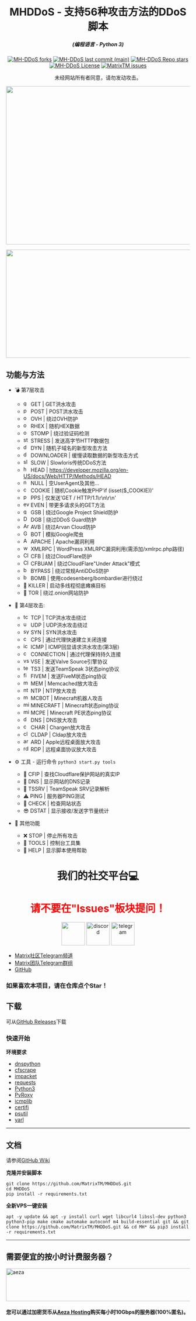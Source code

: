 <h1 align="center">MHDDoS - 支持56种攻击方法的DDoS脚本</h1>
<em><h5 align="center">(编程语言 - Python 3)</h5></em>

<p align="center">
<a href="#"><img alt="MH-DDoS forks" src="https://img.shields.io/github/forks/MatrixTM/MHDDoS?style=for-the-badge"></a>
<a href="#"><img alt="MH-DDoS last commit (main)" src="https://img.shields.io/github/last-commit/MatrixTM/MHDDoS/main?color=green&style=for-the-badge"></a>
<a href="#"><img alt="MH-DDoS Repo stars" src="https://img.shields.io/github/stars/MatrixTM/MHDDoS?style=for-the-badge&color=yellow"></a>
<a href="#"><img alt="MH-DDoS License" src="https://img.shields.io/github/license/MatrixTM/MHDDoS?color=orange&style=for-the-badge"></a>
<a href="https://github.com/MatrixTM/MHDDoS/issues"><img alt="MatrixTM issues" src="https://img.shields.io/github/issues/MatrixTM/MHDDoS?color=purple&style=for-the-badge"></a>
  
<p align="center">未经网站所有者同意，请勿发动攻击。</p>

<p align="center"><img src="https://i.imgur.com/aNrHJcA.png" width="1078" height="433" alt="POWER"></p>
<p align="center"><img src="https://i.imgur.com/4Q7v2wn.png" width="1078" height="296" alt="SCRIPT"></p>

## 功能与方法

 * 💣 第7层攻击

   * <img src="https://img.icons8.com/cotton/344/domain.png" width="16" height="16" alt="get"> GET | GET洪水攻击
   * <img src="https://cdn0.iconfinder.com/data/icons/database-storage-5/60/server__database__fire__burn__safety-512.png" width="16" height="16" alt="post"> POST | POST洪水攻击
   * <img src="https://static-00.iconduck.com/assets.00/ovh-icon-2048x2048-l4c3izvg.png" width="16" height="16" alt="ovh"> OVH | 绕过OVH防护
   * <img src="https://cdn-icons-png.flaticon.com/512/1691/1691948.png" width="16" height="16" alt="ovh"> RHEX | 随机HEX数据
   * <img src="https://cdn-icons-png.flaticon.com/512/4337/4337972.png" width="16" height="16" alt="ovh"> STOMP | 绕过验证码检测
   * <img src="https://cdn.iconscout.com/icon/premium/png-256-thumb/cyber-bullying-2557797-2152371.png" width="16" height="16" alt="stress"> STRESS | 发送高字节HTTP数据包 
   * <img src="https://pbs.twimg.com/profile_images/1351562987224641544/IKb4q_yd_400x400.jpg" width="16" height="16" alt="dyn"> DYN | 随机子域名的新型攻击方法
   * <img src="https://cdn-icons-png.flaticon.com/512/6991/6991643.png" width="16" height="16" alt="downloader"> DOWNLOADER | 缓慢读取数据的新型攻击方式
   * <img src="https://cdn2.iconfinder.com/data/icons/poison-and-venom-fill/160/loris2-512.png" width="16" height="16" alt="slow"> SLOW | Slowloris传统DDoS方法
   * <img src="https://lyrahosting.com/wp-content/uploads/2020/06/ddos-how-work-icon.png" width="16" height="16" alt="head"> HEAD | https://developer.mozilla.org/en-US/docs/Web/HTTP/Methods/HEAD
   * <img src="https://img.icons8.com/plasticine/2x/null-symbol.png" width="16" height="16" alt="null"> NULL | 空UserAgent及其他...
   * <img src="https://i.pinimg.com/originals/03/2e/7d/032e7d0755cd511c753bcb6035d44f68.png" width="16" height="16" alt="cookie"> COOKIE | 随机Cookie触发PHP'if (isset($_COOKIE))'
   * <img src="https://cdn0.iconfinder.com/data/icons/dicticons-files-folders/32/office_pps-512.png" width="16" height="16" alt="pps"> PPS |  仅发送'GET / HTTP/1.1\r\n\r\n'
   * <img src="https://cdn3.iconfinder.com/data/icons/internet-security-14/48/DDoS_website_webpage_bomb_virus_protection-512.png" width="16" height="16" alt="even"> EVEN | 带更多请求头的GET方法
   * <img src="https://iili.io/HU9BC74.png" width="16" height="16" alt="googleshield"> GSB | 绕过Google Project Shield防护
   * <img src="https://upload.wikimedia.org/wikipedia/commons/thumb/1/1f/DDoS-Guard_logo.svg/1200px-DDoS-Guard_logo.svg.png" width="16" height="16" alt="DDoSGuard"> DGB | 绕过DDoS Guard防护
   * <img src="https://i.imgur.com/bGL8qfw.png" width="16" height="16" alt="ArvanCloud"> AVB | 绕过Arvan Cloud防护
   * <img src="https://iili.io/HU9BC74.png" width="16" height="16" alt="Google bot"> BOT | 模拟Google爬虫
   * <img src="https://upload.wikimedia.org/wikipedia/commons/thumb/a/a8/Apache_HTTP_Server_Logo_%282016%29.svg/1000px-Apache_HTTP_Server_Logo_%282016%29.svg.png" width="16" height="16" alt="Apache Webserver"> APACHE | Apache漏洞利用
   * <img src="https://icon-library.com/images/icon-for-wordpress/icon-for-wordpress-16.jpg" width="16" height="16" alt="wordpress expliot"> XMLRPC | WordPress XMLRPC漏洞利用(需添加/xmlrpc.php路径)
   * <img src="https://techcrunch.com/wp-content/uploads/2019/06/J2LlHqT3qJl0bG9Alpgc-1-730x438.png?w=730" width="16" height="16" alt="CloudFlare"> CFB | 绕过CloudFlare防护
   * <img src="https://techcrunch.com/wp-content/uploads/2019/06/J2LlHqT3qJl0bG9Alpgc-1-730x438.png?w=730" width="16" height="16" alt="CloudFlare UnderAttack Mode"> CFBUAM | 绕过CloudFlare"Under Attack"模式
   * <img src="http://iclouddnsbypass.com/wp-content/uploads/2015/02/iCloudDNSBypassServer.ico" width="16" height="16" alt="bypass"> BYPASS |  绕过常规AntiDDoS防护
   * <img src="https://cdn-icons-png.flaticon.com/512/905/905568.png" width="16" height="16" alt="bypass"> BOMB |  使用codesenberg/bombardier进行绕过
   * 🔪 KILLER | 启动多线程彻底瘫痪目标
   * 🧅 TOR | 绕过.onion网站防护


* 🧨 第4层攻击: 
  * <img src="https://raw.githubusercontent.com/kgretzky/pwndrop/master/media/pwndrop-logo-512.png" width="16" height="16" alt="tcp"> TCP | TCP洪水攻击绕过
  * <img src="https://styles.redditmedia.com/t5_2rxmiq/styles/profileIcon_snoob94cdb09-c26c-4c24-bd0c-66238623cc22-headshot.png" width="16" height="16" alt="udp"> UDP | UDP洪水攻击绕过
  * <img src="https://cdn-icons-png.flaticon.com/512/1918/1918576.png" width="16" height="16" alt="syn"> SYN | SYN洪水攻击
  * <img src="https://cdn-icons-png.flaticon.com/512/1017/1017466.png" width="16" height="16" alt="cps"> CPS | 通过代理快速建立关闭连接
  * <img src="https://icon-library.com/images/icon-ping/icon-ping-28.jpg" width="16" height="16" alt="icmp"> ICMP | ICMP回显请求洪水攻击(第3层)
  * <img src="https://s6.uupload.ir/files/1059643_g8hp.png" width="16" height="16" alt="connection"> CONNECTION | 通过代理保持持久连接
  * <img src="https://ia803109.us.archive.org/27/items/source-engine-video-projects/source-engine-video-projects_itemimage.png" width="16" height="16" alt="vse"> VSE | 发送Valve Source引擎协议
  * <img src="https://mycrackfree.com/wp-content/uploads/2018/08/TeamSpeak-Server-9.png" width="16" height="16" alt="teamspeak 3"> TS3 | 发送TeamSpeak 3状态ping协议
  * <img src="https://cdn2.downdetector.com/static/uploads/logo/75ef9fcabc1abea8fce0ebd0236a4132710fcb2e.png" width="16" height="16" alt="fivem"> FIVEM | 发送FiveM状态ping协议
  * <img src="https://cdn.iconscout.com/icon/free/png-512/redis-4-1175103.png" width="16" height="16" alt="mem"> MEM | Memcached放大攻击
  * <img src="https://lyrahosting.com/wp-content/uploads/2020/06/ddos-attack-icon.png" width="16" height="16" alt="ntp"> NTP | NTP放大攻击
  * <img src="https://cdn-icons-png.flaticon.com/512/4712/4712139.png" width="16" height="16" alt="mcbot"> MCBOT | Minecraft机器人攻击
  * <img src="https://cdn.worldvectorlogo.com/logos/minecraft-1.svg" width="16" height="16" alt="minecraft"> MINECRAFT | Minecraft状态ping协议
  * <img src="https://cdn.worldvectorlogo.com/logos/minecraft-1.svg" width="16" height="16" alt="minecraft pe"> MCPE | Minecraft PE状态ping协议
  * <img src="https://cdn-icons-png.flaticon.com/512/2653/2653461.png" width="16" height="16" alt="dns"> DNS | DNS放大攻击
  * <img src="https://lyrahosting.com/wp-content/uploads/2020/06/ddos-attack-icon.png" width="16" height="16" alt="chargen"> CHAR | Chargen放大攻击
  * <img src="https://encrypted-tbn0.gstatic.com/images?q=tbn:ANd9GcRct5OvjSCpUftyRMm3evgdPOa-f8LbwJFO-A&usqp=CAU" width="16" height="16" alt="cldap"> CLDAP | Cldap放大攻击
  * <img src="https://help.apple.com/assets/6171BD2C588E52621824409D/6171BD2D588E5262182440A4/en_US/8b631353e070420f47530bf95f1a7fae.png" width="16" height="16" alt="ard"> ARD | Apple远程桌面放大攻击
  * <img src="https://www.tenforums.com/geek/gars/images/2/types/thumb__emote__esktop__onnection.png" width="16" height="16" alt="rdp"> RDP |  远程桌面协议放大攻击

* ⚙️ 工具 - 运行命令 
`
python3 start.py tools
`
  * 🌟 CFIP | 查找Cloudflare保护网站的真实IP
  * 🔪 DNS | 显示网站的DNS记录
  * 📍  TSSRV | TeamSpeak SRV记录解析
  * ⚠  PING | 服务器PING测试
  * 📌 CHECK | 检查网站状态
  * 😎 DSTAT | 显示接收/发送字节量统计

* 🎩 其他功能
  * ❌ STOP | 停止所有攻击
  * 🌠 TOOLS | 控制台工具集
  * 👑 HELP | 显示脚本使用帮助

  
<h1 align="center">
我们的社交平台💻
  
</h2> 

<h1 style="color:red;text-align: center;" style="text-align: center;" align="center">请不要在"Issues"板块提问！</h1>
<div align="center">
   <img src="https://icon-library.com/images/github-icon-vector/github-icon-vector-27.jpg" width="64" height="64"/>
   <img src="https://brandlogos.net/wp-content/uploads/2021/11/discord-logo.png"  width="64" height="64" alt="discord" />
   <img src="https://upload.wikimedia.org/wikipedia/commons/thumb/8/82/Telegram_logo.svg/2048px-Telegram_logo.svg.png" width="64" height="64" alt="telegram" />
</div>

 * [Matrix社区Telegram频道](https://t.me/Matrix_Development)
 * [Matrix团队Telegram群组](https://t.me/MatrixTMChat)
 * [GitHub](https://github.com/MatrixTM)
### 如果喜欢本项目，请在仓库点个Star！

## 下载

可从[GitHub Releases](https://github.com/MatrixTM/MHDDoS/releases)下载

### 快速开始

**环境要求**

* [dnspython](https://github.com/rthalley/dnspython)
* [cfscrape](https://github.com/Anorov/cloudflare-scrape)
* [impacket](https://github.com/SecureAuthCorp/impacket)
* [requests](https://github.com/psf/requests)
* [Python3][python3]
* [PyRoxy](https://github.com/MatrixTM/PyRoxy)
* [icmplib](https://github.com/ValentinBELYN/icmplib)
* [certifi](https://github.com/certifi/python-certifi)
* [psutil](https://github.com/giampaolo/psutil)
* [yarl](https://github.com/aio-libs/yarl)
---

## 文档

请参阅[GitHub Wiki](https://github.com/MatrixTM/MHDDoS/wiki)

**克隆并安装脚本**

```shell script
git clone https://github.com/MatrixTM/MHDDoS.git
cd MHDDoS
pip install -r requirements.txt
```

**全新VPS一键安装**

```shell script
apt -y update && apt -y install curl wget libcurl4 libssl-dev python3 python3-pip make cmake automake autoconf m4 build-essential git && git clone https://github.com/MatrixTM/MHDDoS.git && cd MH* && pip3 install -r requirements.txt
```

[python3]: https://python.org 'Python3'
[github issues]: https://github.com/MatrixTM/MHDDoS/issues 'enter'

---

## 需要便宜的按小时计费服务器？

<a href="https://aeza.net/?ref=375036"><img src="https://github.com/user-attachments/assets/f875428b-cb35-442d-8dce-cdc5ead4ffbd" width="728" height="90" alt="aeza"></a>

#### 您可以通过加密货币从[Aeza Hosting](https://aeza.net/?ref=375036)购买每小时10Gbps的服务器(100%匿名)。
